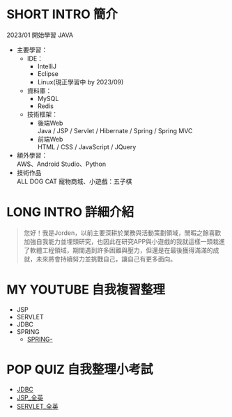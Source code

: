 # SHORT INTRO 簡介
2023/01 開始學習 JAVA
- 主要學習：</br>
  * IDE：</br>
     * IntelliJ</br>
     * Eclipse</br>
     * Linux(現正學習中 by 2023/09)</br>
  * 資料庫：</br>
     * MySQL</br>
     * Redis</br>
  * 技術框架：</br>
      * 後端Web</br>
        Java / JSP / Servlet / Hibernate / Spring / Spring MVC</br>
      * 前端Web</br>
      HTML / CSS / JavaScript / JQuery</br>
- 額外學習：</br>
  AWS、Android Studio、Python</br>
- 技術作品</br>
  ALL DOG CAT 寵物商城、小遊戲：五子棋</br>
  
# LONG INTRO 詳細介紹</br>
>    您好！我是Jorden，以前主要深耕於業務與活動策劃領域，閒暇之餘喜歡加強自我能力並埋頭研究，也因此在研究APP與小遊戲的我就這樣一頭栽進了軟體工程領域，期間遇到許多困難與壓力，但還是在最後獲得滿滿的成就，未來將會持續努力並挑戰自己，讓自己有更多面向。
# MY YOUTUBE 自我複習整理</br>
  * JSP
  * SERVLET
  * JDBC
  * SPRING</br>
    * [SPRING-](https://youtu.be/Gc92Ilb8S84) 

# POP QUIZ 自我整理小考試
  * [JDBC](https://forms.gle/ScaEGA6xdmVbP4Rc9)
  * [JSP_全英](https://forms.gle/UN6NY3L9NPcdHdnc8)
  * [SERVLET_全英](https://forms.gle/VrjudZHezcrGLQVo8)
